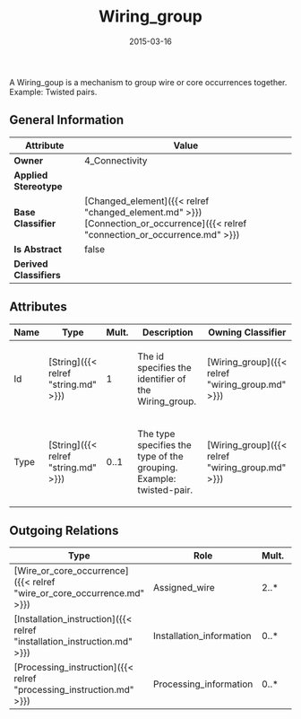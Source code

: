 ﻿---
title: Wiring_group
toc: false
type: specs
date: "2015-03-16"
draft: false
specification: KBL
version: 2.4
documentType: "Recommendation"
elementType: Class
classes:
  - Wiring_group
menu_name: kbl-2.4
---
<p>A Wiring_goup is a mechanism to group wire or core occurrences together. Example: Twisted pairs.</p>

## General Information

| Attribute               | Value |
|-------------------------|-------|
| **Owner**               | 4_Connectivity |
| **Applied Stereotype**  |   |
| **Base Classifier**     | [Changed_element]({{< relref "changed_element.md" >}})<br/> [Connection_or_occurrence]({{< relref "connection_or_occurrence.md" >}})<br/>  |
| **Is Abstract**         | false |
| **Derived Classifiers** |   |

## Attributes
|  Name  |  Type  |  Mult.  |  Description  |  Owning Classifier  |
|--------|--------|---------|---------------|--------------|
|Id | [String]({{< relref "string.md" >}}) | 1 | <p>The id specifies the identifier of the Wiring_group.</p> | [Wiring_group]({{< relref "wiring_group.md" >}}) |
|Type | [String]({{< relref "string.md" >}}) | 0..1 | <p>The type specifies the type of the grouping. Example: twisted-pair.</p> | [Wiring_group]({{< relref "wiring_group.md" >}}) |

## Outgoing Relations
|    Type  |   Role   |   Mult.   |   Mult.   |   Description   |
|----------|----------|-----------|-----------|-----------------|
| [Wire_or_core_occurrence]({{< relref "wire_or_core_occurrence.md" >}}) | Assigned_wire | 2..* | 0..* |  |
| [Installation_instruction]({{< relref "installation_instruction.md" >}}) | Installation_information | 0..* | 1 |  |
| [Processing_instruction]({{< relref "processing_instruction.md" >}}) | Processing_information | 0..* | 1 |  |
